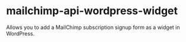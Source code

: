 # mailchimp-api-wordpress-widget
Allows you to add a MailChimp subscription signup form as a widget in WordPress.
